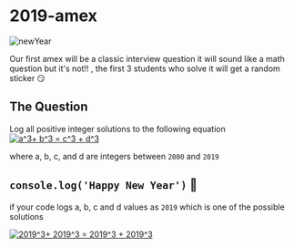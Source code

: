 # 2019-amex 

![newYear](https://img.devrant.com/devrant/rant/r_360269_k63Lv.jpg)

Our first amex will be a classic interview question it will sound like a math question but it's not!! , the first 3 students who solve it will get a random sticker 😏

## The Question
 
Log all positive integer solutions to the following equation 
<a href="https://www.codecogs.com/eqnedit.php?latex=a^3&plus;&space;b^3&space;=&space;c^3&space;&plus;&space;d^3" target="_blank"><img src="https://latex.codecogs.com/gif.latex?a^3&plus;&space;b^3&space;=&space;c^3&space;&plus;&space;d^3" title="a^3+ b^3 = c^3 + d^3" /></a>

where a, b, c, and d are integers between `2000` and `2019`


## `console.log('Happy New Year')` 🎉 
if your code logs a, b, c and d values as `2019`  which is  one of the possible solutions 

<a href="https://www.codecogs.com/eqnedit.php?latex=a^3&plus;&space;b^3&space;=&space;c^3&space;&plus;&space;d^3" target="_blank"><img src="https://latex.codecogs.com/gif.latex?2019^3&plus;&space;2019^3&space;=&space;2019^3&space;&plus;&space;2019^3" title="2019^3+ 2019^3 = 2019^3 + 2019^3" /></a>
